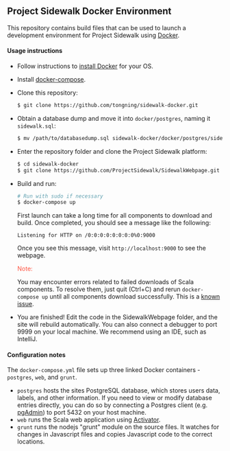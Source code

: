 ## Project Sidewalk Docker Environment

This repository contains build files that can be used to launch a development environment for Project Sidewalk using [Docker](https://www.docker.com/).

#### Usage instructions

* Follow instructions to [install Docker](https://docs.docker.com/engine/installation/) for your OS.
* Install [docker-compose](https://docs.docker.com/compose/).
* Clone this repository:
  ```bash
  $ git clone https://github.com/tongning/sidewalk-docker.git
  ```
* Obtain a database dump and move it into `docker/postgres`, naming it `sidewalk.sql`:
  ```bash
  $ mv /path/to/databasedump.sql sidewalk-docker/docker/postgres/sidewalk.sql
  ```
* Enter the repository folder and clone the Project Sidewalk platform:
  ```bash
  $ cd sidewalk-docker
  $ git clone https://github.com/ProjectSidewalk/SidewalkWebpage.git
  ```
* Build and run:
  ```bash
  # Run with sudo if necessary
  $ docker-compose up
  ```
  First launch can take a long time for all components to download and build. Once completed, you should see a message like the following:
  ```
  Listening for HTTP on /0:0:0:0:0:0:0:0%0:9000
  ```
  Once you see this message, visit `http://localhost:9000` to see the webpage.
  
  <font color="#FF5544">Note:</font>
  
  You may encounter errors related to failed downloads of Scala components. To resolve them, just quit (Ctrl+C) and rerun `docker-compose up` until all components download successfully. This is a [known issue](https://github.com/ProjectSidewalk/SidewalkWebpage/issues/483).
 * You are finished! Edit the code in the SidewalkWebpage folder, and  the site will rebuild automatically. You can also connect a debugger to port 9999 on your local machine. We recommend using an IDE, such as IntelliJ.
  
#### Configuration notes

The `docker-compose.yml` file sets up three linked Docker containers - `postgres`, `web`, and `grunt`.
* `postgres` hosts the sites PostgreSQL database, which stores users data, labels, and other information. If you need to view or modify database entries directly, you can do so by connecting a Postgres client (e.g. [pgAdmin](https://www.pgadmin.org/)) to port 5432 on your host machine.
* `web` runs the Scala web application using [Activator](https://www.lightbend.com/activator/download).
* `grunt` runs the nodejs "grunt" module on the source files. It watches for changes in Javascript files and copies Javascript code to the correct locations.

  
  
